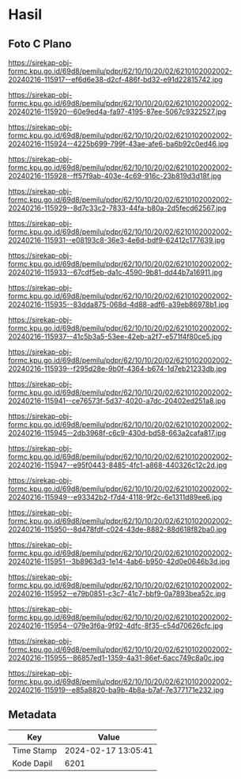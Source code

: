 # Hasil

## Foto C Plano

https://sirekap-obj-formc.kpu.go.id/69d8/pemilu/pdpr/62/10/10/20/02/6210102002002-20240216-115917--ef6d6e38-d2cf-486f-bd32-e91d22815742.jpg

https://sirekap-obj-formc.kpu.go.id/69d8/pemilu/pdpr/62/10/10/20/02/6210102002002-20240216-115920--60e9ed4a-fa97-4195-87ee-5067c9322527.jpg

https://sirekap-obj-formc.kpu.go.id/69d8/pemilu/pdpr/62/10/10/20/02/6210102002002-20240216-115924--4225b699-799f-43ae-afe6-ba6b92c0ed46.jpg

https://sirekap-obj-formc.kpu.go.id/69d8/pemilu/pdpr/62/10/10/20/02/6210102002002-20240216-115928--ff57f9ab-403e-4c69-916c-23b819d3d18f.jpg

https://sirekap-obj-formc.kpu.go.id/69d8/pemilu/pdpr/62/10/10/20/02/6210102002002-20240216-115929--8d7c33c2-7833-44fa-b80a-2d5fecd62567.jpg

https://sirekap-obj-formc.kpu.go.id/69d8/pemilu/pdpr/62/10/10/20/02/6210102002002-20240216-115931--e08193c8-36e3-4e6d-bdf9-62412c177639.jpg

https://sirekap-obj-formc.kpu.go.id/69d8/pemilu/pdpr/62/10/10/20/02/6210102002002-20240216-115933--67cdf5eb-da1c-4590-9b81-dd44b7a16911.jpg

https://sirekap-obj-formc.kpu.go.id/69d8/pemilu/pdpr/62/10/10/20/02/6210102002002-20240216-115935--83dda875-068d-4d88-adf6-a39eb86978b1.jpg

https://sirekap-obj-formc.kpu.go.id/69d8/pemilu/pdpr/62/10/10/20/02/6210102002002-20240216-115937--41c5b3a5-53ee-42eb-a2f7-e571f4f80ce5.jpg

https://sirekap-obj-formc.kpu.go.id/69d8/pemilu/pdpr/62/10/10/20/02/6210102002002-20240216-115939--f295d28e-9b0f-4364-b674-1d7eb21233db.jpg

https://sirekap-obj-formc.kpu.go.id/69d8/pemilu/pdpr/62/10/10/20/02/6210102002002-20240216-115941--ce76573f-5d37-4020-a7dc-20402ed251a8.jpg

https://sirekap-obj-formc.kpu.go.id/69d8/pemilu/pdpr/62/10/10/20/02/6210102002002-20240216-115945--2db3968f-c6c9-430d-bd58-663a2cafa817.jpg

https://sirekap-obj-formc.kpu.go.id/69d8/pemilu/pdpr/62/10/10/20/02/6210102002002-20240216-115947--e95f0443-8485-4fc1-a868-440326c12c2d.jpg

https://sirekap-obj-formc.kpu.go.id/69d8/pemilu/pdpr/62/10/10/20/02/6210102002002-20240216-115949--e93342b2-f7d4-4118-9f2c-6e1311d89ee6.jpg

https://sirekap-obj-formc.kpu.go.id/69d8/pemilu/pdpr/62/10/10/20/02/6210102002002-20240216-115950--8d478fdf-c024-43de-8882-88d618f82ba0.jpg

https://sirekap-obj-formc.kpu.go.id/69d8/pemilu/pdpr/62/10/10/20/02/6210102002002-20240216-115951--3b8963d3-1e14-4ab6-b950-42d0e0646b3d.jpg

https://sirekap-obj-formc.kpu.go.id/69d8/pemilu/pdpr/62/10/10/20/02/6210102002002-20240216-115952--e79b0851-c3c7-41c7-bbf9-0a7893bea52c.jpg

https://sirekap-obj-formc.kpu.go.id/69d8/pemilu/pdpr/62/10/10/20/02/6210102002002-20240216-115954--079e3f6a-9f92-4dfc-8f35-c54d70626cfc.jpg

https://sirekap-obj-formc.kpu.go.id/69d8/pemilu/pdpr/62/10/10/20/02/6210102002002-20240216-115955--86857ed1-1359-4a31-86ef-6acc749c8a0c.jpg

https://sirekap-obj-formc.kpu.go.id/69d8/pemilu/pdpr/62/10/10/20/02/6210102002002-20240216-115919--e85a8820-ba9b-4b8a-b7af-7e377171e232.jpg


## Metadata

| Key        | Value               |
| ---------- | ------------------- |
| Time Stamp | 2024-02-17 13:05:41 |
| Kode Dapil | 6201                |



